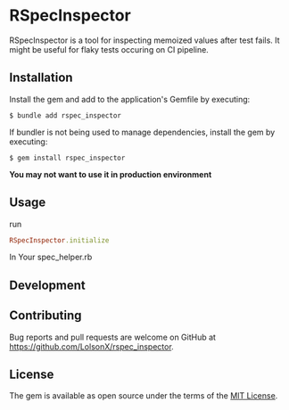 # RSpecInspector

RSpecInspector is a tool for inspecting memoized values after test fails.
It might be useful for flaky tests occuring on CI pipeline.

## Installation

Install the gem and add to the application's Gemfile by executing:

    $ bundle add rspec_inspector

If bundler is not being used to manage dependencies, install the gem by executing:

    $ gem install rspec_inspector

**You may not want to use it in production environment**
## Usage

run
```ruby
RSpecInspector.initialize
```
In Your spec_helper.rb

## Development

## Contributing

Bug reports and pull requests are welcome on GitHub at https://github.com/LolsonX/rspec_inspector.

## License

The gem is available as open source under the terms of the [MIT License](https://opensource.org/licenses/MIT).
